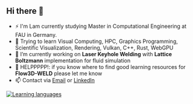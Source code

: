 ## Hi there 👋

<!--
**lamteteeow/lamteteeow** is a ✨ _special_ ✨ repository because its `README.md` (this file) appears on your GitHub profile.
-->
- ⚡ I'm Lam currently studying Master in Computational Engineering at FAU in Germany.
- 🌱 Trying to learn Visual Computing, HPC, Graphics Programming, Scientific Visualization, Rendering, Vulkan, C++, Rust, WebGPU
- 🔭 I’m currently working on **Laser Keyhole Welding** with **Lattice Boltzmann** implementation for fluid simulation
- 🤔 HELPPPPP!: if you know where to find good learning resources for **Flow3D-WELD** please let me know
- 📫 Contact via [Email](mailto:lam.tran@fau.de) or [LinkedIn](https://www.linkedin.com/in/lam-tran-488ba521a/)
<!--
- 👯 I’m looking to collaborate on ...
- 🔭 I’m currently working on
- 💬 Ask me about ...
- 🤔 I’m looking for help with Laser Keyhole Welding Simulation with Lattice Boltzmann implementation for fluid
- 📫 How to reach me: ...
- ⚡ Fun fact: ...
-->

[![Learning languages](https://github-readme-stats.vercel.app/api/top-langs/?username=lamteteeow&layout=compact&langs_count=6&theme=gruvbox)](https://github.com/anuraghazra/github-readme-stats)
